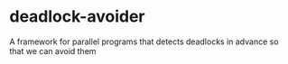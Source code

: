 # deadlock-avoider
A framework for parallel programs that detects deadlocks in advance so that we can avoid them
